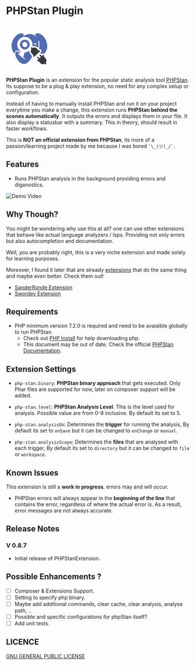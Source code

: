 # PHPStan Plugin
![LOGO](./assets/logo.png)

**PHPStan Plugin** is an extension for the popular static analysis tool [PHPStan](https://phpstan.org/). Its suppose to be a plug & play extension, no need for any complex setup or configuration.

Instead of having to manually install PHPStan and run it on your project everytime you make a change, this extension runs **PHPStan behind the scenes automatically**. 
It outputs the errors and displays them in your file. It also display a statusbar with a summary. This in theory, should result in faster workflows. 

This is **NOT an official extension from PHPStan**, its more of a passion/learning project made by me because I was bored `¯\_(ツ)_/¯`.

## Features

* Runs PHPStan analysis in the background providing errors and diganostics.

![Demo Video](https://github.com/Abdo-reda/php-stan-vscode-extension/blob/main/resources/images/screenshots.png?raw=true)

## Why Though?

You might be wondering why use this at all? one can use other extensions that behave like actual language analyzers / lsps. Providing not only errors but also autocompletion and documentation. 

Well, you are probably right, this is a very niche extension and made solely for learning purposes.

Moreover, I found it later that are already [extensions](https://marketplace.visualstudio.com/search?term=phpstan&target=VSCode&category=All%20categories&sortBy=Relevance) that do the same thing and maybe even better. Check them out!
- [SanderRonde Extension](https://marketplace.visualstudio.com/items?itemName=SanderRonde.phpstan-vscode)
- [Swordev Extension](https://marketplace.visualstudio.com/items?itemName=swordev.phpstan) 

## Requirements

* PHP minimum version 7.2.0 is required and need to be avaialble globally to run PHPStan. 
    * Check out [PHP Install](https://www.php.net/manual/en/install.php) for help downloading php. 
    * This document may be out of date. Check the official [PHPStan Documentation](https://phpstan.org/user-guide/getting-started).


## Extension Settings

* `php-stan.binary`: **PHPStan binary approach** that gets executed. Only Phar files are supported for now, later on composer support will be added.

* `php-stan.level`: **PHPStan Analysis Level**. This is the level used for analysis. Possible value are from 0-9 inclusive. By default its set to 5.

* `php-stan.analysisOn`: Determines the **trigger** for running the analysis, By default its set to `onSave` but it can be changed to `onChange` or `manual`.

* `php-stan.analysisScope`: Determines the **files** that are analysed with each trigger, By default its set to `directory` but it can be changed to `file` or `workspace`.

## Known Issues

This extension is still a **work in progress**, errors may and will occur.
* PHPStan errors will always appear in the **beginning of the line** that contains the error, regardless of where the actual error is. As a result, error messages are not always accurate.

## Release Notes


### V 0.8.7

* Initial release of PHPStanExtension.

## Possible Enhancements ?

- [ ] Composer & Extensions Support.
- [ ] Setting to specify php binary.
- [ ] Maybe add additional commands, clear cache, clear analysis, analyse path, ..
- [ ] Possible and specific configurations for phpStan itself?
- [ ] Add unit tests.

## LICENCE

[GNU GENERAL PUBLIC LICENSE](LICENSE)